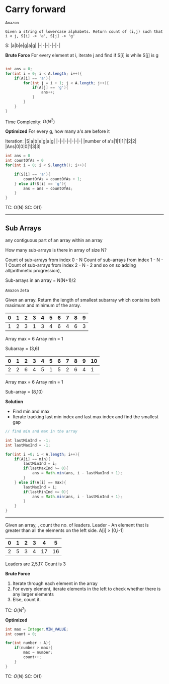 # Carry forward

`Amazon`
```
Given a string of lowercase alphabets. Return count of (i,j) such that i < j, S[i] -> 'a', S[j] -> 'g'
```
S: 
|a|b|e|g|a|g|
|-|-|-|-|-|-|

**Brute Force**
For every element at i, iterate j and find if S[i] is while S[j] is g
```java

int ans = 0;
for(int i = 0; i < A.length; i++){
    if(A[i] == 'a'){
        for(int j = i + 1; j < A.length; j++){
            if(A[j] == 'g'){
                ans++;
            }
        }
    }  
}
```
Time Complexity: $O(N^2)$


**Optimized**
For every g, how many a's are before it

Iteration:
|S|a|b|e|g|a|g|
|-|-|-|-|-|-|-|
|number of a's|1|1|1|1|2|2|
|Ans|0|0|0|1|3|3|


```java
int ans = 0
int countOfAs = 0
for(int i = 0; i < S.length(); i++){

    if(S[i] == 'a'){
        countOfAs = countOfAs + 1;
    } else if(S[i] == 'g'){
        ans = ans + countOfAs; 
    } 
}
```

TC: O(N)
SC: O(1)

-------

## Sub Arrays
any contiguous part of an array within an array

How many sub-arrays is there in array of size N?

Count of sub-arrays from index 0 - N
Count of sub-arrays from index 1 - N - 1
Count of sub-arrays from index 2 - N - 2 and so on
so adding all(arithmetic progression),

Sub-arrays in an array = N(N+1)/2



`Amazon` `Zeta`

Given an array. Return the length of smallest subarray which contains both maximum and minimum of the array.

|0|1|2|3|4|5|6|7|8|9|
|-|-|-|-|-|-|-|-|-|-|
|1|2|3|1|3|4|6|4|6|3|

Array max = 6
Array min = 1

Subarray = (3,6)

|0|1|2|3|4|5|6|7|8|9|10|
|-|-|-|-|-|-|-|-|-|-|-|
|2|2|6|4|5|1|5|2|6|4|1|

Array max = 6
Array min = 1

Sub-array = (8,10)

**Solution**
- Find min and max
- Iterate tracking last min index and last max index and find the smallest gap

```java
// find min and max in the array

int lastMinInd = -1;
int lastMaxInd = -1;

for(int i =0; i < A.length; i++){
    if(A[i] == min){
        lastMinInd = i;
        if(lastMaxInd >= 0){
            ans = Math.min(ans, i - lastMaxInd + 1);
        }
    } else if(A[i] == max){
        lastMaxInd = i;
        if(lastMinInd >= 0){
            ans = Math.min(ans, i - lastMinInd + 1);
        }
    }
}
```

-------
Given an array, , count the no. of leaders. Leader - An element that is greater than all the elements on the left side. A[i] > [0,i-1]

|0|1|2|3|4|5|
|-|-|-|-|-|-|
|2|5|3|4|17|16|

Leaders are 2,5,17.
Count is 3

**Brute Force**
1. Iterate through each element in the array
2. For every element, iterate elements in the left to check whether there is any larger elements
3. Else, count it.

TC: $O(N^2)$

**Optimized**

```java
int max = Integer.MIN_VALUE;
int count = 0;

for(int number : A){
    if(number > max){
        max = number;
        count++;
    }  
}
```


TC: $O(N)$
SC: O(1)
